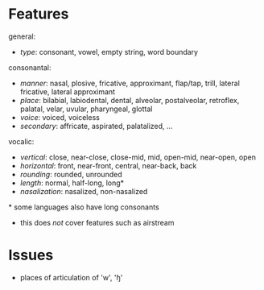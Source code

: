 # Features

general:

- *type*: consonant, vowel, empty string, word boundary

consonantal:

- *manner*: nasal, plosive, fricative, approximant, flap/tap, trill, lateral fricative, lateral approximant
- *place*: bilabial, labiodental, dental, alveolar, postalveolar, retroflex, palatal, velar, uvular, pharyngeal, glottal
- *voice*: voiced, voiceless
- *secondary*: affricate, aspirated, palatalized, ...

vocalic:

- *vertical*: close, near-close, close-mid, mid, open-mid, near-open, open
- *horizontal*: front, near-front, central, near-back, back
- *rounding*: rounded, unrounded
- *length*: normal, half-long, long*
- *nasalization*: nasalized, non-nasalized

\* some languages also have long consonants

- this does _not_ cover features such as airstream

# Issues
- places of articulation of 'w', 'ɧ'